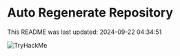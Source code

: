 # Auto Regenerate Repository

This README was last updated: 2024-09-22 04:34:51

 ![TryHackMe](https://tryhackme.com/badge/533634)